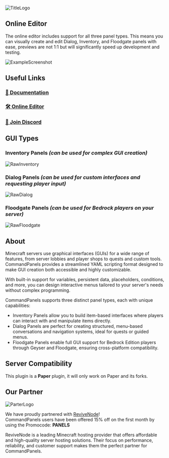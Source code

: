 ![TitleLogo](https://commandpanels.net/resource_images/main_logo.png)

## Online Editor
The online editor includes support for all three panel types. This means you can visually create and edit Dialog, Inventory, and Floodgate panels with ease, previews are not 1:1 but will significantly speed up development and testing.

![ExampleScreenshot](https://commandpanels.net/resource_images/example_editor.png)

## Useful Links

### [📘 Documentation](https://docs.commandpanels.net)
### [🛠️ Online Editor](https://commandpanels.net/editor)
### [💬 Join Discord](https://discord.gg/WFQMTZxa53)

## GUI Types

### Inventory Panels *(can be used for complex GUI creation)*
![RawInventory](https://commandpanels.net/resource_images/raw_inventory.webp)
### Dialog Panels *(can be used for custom interfaces and requesting player input)*
![RawDialog](https://commandpanels.net/resource_images/raw_dialog.webp)
### Floodgate Panels *(can be used for Bedrock players on your server)*
![RawFloodgate](https://commandpanels.net/resource_images/raw_floodgate.webp)

## About
Minecraft servers use graphical interfaces (GUIs) for a wide range of features,
from server lobbies and player shops to quests and custom tools. CommandPanels provides a
streamlined YAML scripting format designed to make GUI creation both accessible and highly customizable.

With built-in support for variables, persistent data, placeholders,
conditions, and more, you can design interactive menus tailored to your server's needs without complex programming.

CommandPanels supports three distinct panel types, each with unique capabilities:

- Inventory Panels allow you to build item-based interfaces where players can interact with and manipulate items directly.
- Dialog Panels are perfect for creating structured, menu-based conversations and navigation systems, ideal for quests or guided menus.
- Floodgate Panels enable full GUI support for Bedrock Edition players through Geyser and Floodgate, ensuring cross-platform compatibility.

## Server Compatibility

This plugin is a **Paper** plugin, it will only work on Paper and its forks.

## Our Partner

![ParterLogo](https://commandpanels.net/resource_images/partner_logo.png)

We have proudly partnered with [ReviveNode](http://billing.revivenode.com/aff.php?aff=379)!  
CommandPanels users have been offered 15% off on the first month by using the Promocode: **PANELS**

ReviveNode is a leading Minecraft hosting provider that offers affordable and high-quality server hosting solutions.
Their focus on performance, reliability, and customer support makes them the perfect partner for CommandPanels.
